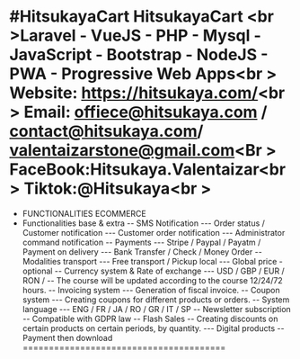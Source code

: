 #HitsukayaCart
HitsukayaCart <br \>Laravel - VueJS - PHP - Mysql - JavaScript - Bootstrap - NodeJS - PWA - Progressive Web Apps<br \>
Website: https://hitsukaya.com/<br \>
Email: offiece@hitsukaya.com / contact@hitsukaya.com/ valentaizarstone@gmail.com<Br \>
FaceBook:Hitsukaya.Valentaizar<br \>
Tiktok:@Hitsukaya<br \>
======================================
- FUNCTIONALITIES ECOMMERCE
- Functionalities base & extra
-- SMS Notification
--- Order status / Customer notification
--- Customer order notification
--- Administrator command notification
-- Payments
--- Stripe / Paypal / Payatm / Payment on delivery
--- Bank Transfer / Check / Money Order
-- Modalities transport
--- Free transport / Pickup local
--- Global price - optional
-- Currency system & Rate of exchange
--- USD / GBP / EUR / RON /
-- The course will be updated according to the course 12/24/72 hours.
-- Invoicing system
--- Generation of fiscal invoice.
-- Coupon system
--- Creating coupons for different products or orders.
-- System language
--- ENG / FR / JA / RO / GR / IT / SP
-- Newsletter subscription
-- Compatible with GDPR law
-- Flash Sales
-- Creating discounts on certain products on certain periods, by quantity.
--- Digital products
-- Payment then download
=======================================
